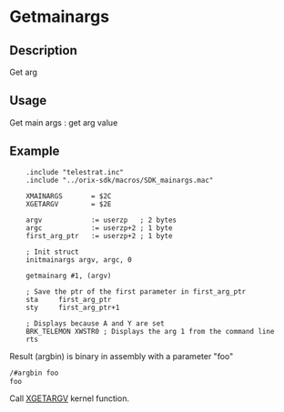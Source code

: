 # Getmainargs

## Description

Get arg

## Usage

Get main args : get arg value

## Example

```ca65
    .include "telestrat.inc"
    .include "../orix-sdk/macros/SDK_mainargs.mac"

    XMAINARGS       = $2C
    XGETARGV        = $2E

    argv            := userzp   ; 2 bytes
    argc            := userzp+2 ; 1 byte
    first_arg_ptr   := userzp+2 ; 1 byte

    ; Init struct
    initmainargs argv, argc, 0

    getmainarg #1, (argv)

    ; Save the ptr of the first parameter in first_arg_ptr
    sta     first_arg_ptr
    sty     first_arg_ptr+1

    ; Displays because A and Y are set
    BRK_TELEMON XWSTR0 ; Displays the arg 1 from the command line
    rts
```

Result (argbin) is binary in assembly with a parameter "foo"

```bash
/#argbin foo
foo
```

Call [XGETARGV](../../../kernel/primitives/xgetargv/) kernel function.
